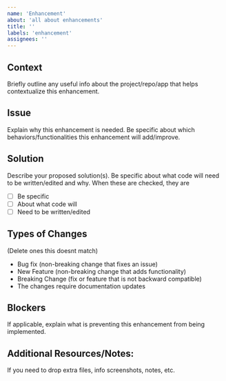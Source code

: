 ```yaml
---
name: 'Enhancement'
about: 'all about enhancements'
title: ''
labels: 'enhancement'
assignees: ''
---
```



## Context
Briefly outline any useful info about the project/repo/app that helps contextualize this enhancement.

## Issue
Explain why this enhancement is needed. Be specific about which behaviors/functionalities this enhancement will add/improve.

## Solution
Describe your proposed solution(s). Be specific about what code will need to be written/edited and why. When these are checked, they are 
  - [ ] Be specific
  - [ ] About what code will
  - [ ] Need to be written/edited

## Types of Changes
(Delete ones this doesnt match)
- Bug fix (non-breaking change that fixes an issue)
- New Feature (non-breaking change that adds functionality)
- Breaking Change (fix or feature that is not backward compatible)
- The changes require documentation updates

## Blockers
If applicable, explain what is preventing this enhancement from being implemented.

## Additional Resources/Notes:
If you need to drop extra files, info screenshots, notes, etc.
